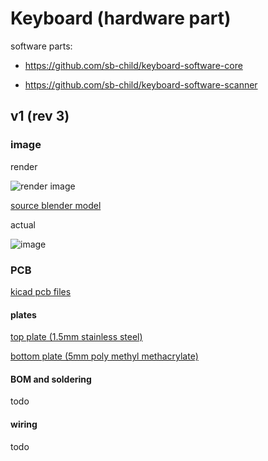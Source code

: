 # Keyboard (hardware part)

software parts:

- https://github.com/sb-child/keyboard-software-core

- https://github.com/sb-child/keyboard-software-scanner

## v1 (rev 3)

### image

render

![render image](./v1/render.png)

[source blender model](./v1/render.blend)

actual

![image](./v1/v1.png)

### PCB

[kicad pcb files](./v1/pcb-rev3.zip)

#### plates

[top plate (1.5mm stainless steel)](./v1/plate-top.dxf)

[bottom plate (5mm poly methyl methacrylate)](./v1/plate-bottom.dxf)

#### BOM and soldering

todo

#### wiring

todo

